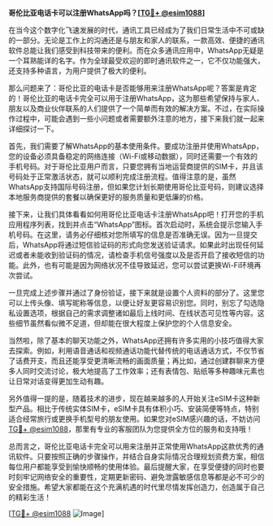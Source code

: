 **哥伦比亚电话卡可以注册WhatsApp吗？[[TG💪+ @esim1088](https://t.me/s/esim1088)]**

在当今这个数字化飞速发展的时代，通讯工具已经成为了我们日常生活中不可或缺的一部分。无论是工作上的沟通还是与朋友和家人的联系，一款高效、便捷的通讯软件总能让我们感受到科技带来的便利。而在众多通讯应用中，WhatsApp无疑是一个耳熟能详的名字。作为全球最受欢迎的即时通讯软件之一，它不仅功能强大，还支持多种语言，为用户提供了极大的便利。

那么问题来了：哥伦比亚的电话卡是否能够用来注册WhatsApp呢？答案是肯定的！哥伦比亚的电话卡完全可以用于注册WhatsApp，这为那些希望保持与家人、朋友以及商业伙伴联系的人们提供了一个简单而有效的解决方案。不过，在实际操作过程中，可能会遇到一些小问题或者需要额外注意的地方，接下来我们就一起来详细探讨一下。

首先，我们需要了解WhatsApp的基本使用条件。要成功注册并使用WhatsApp，您的设备必须具备稳定的网络连接（Wi-Fi或移动数据），同时还需要一个有效的手机号码。对于哥伦比亚用户而言，只要您拥有当地运营商提供的SIM卡，并且该号码处于正常激活状态，就可以顺利完成注册流程。值得注意的是，虽然WhatsApp支持国际号码注册，但如果您计划长期使用哥伦比亚号码，则建议选择本地服务商提供的套餐以确保更好的服务质量和更低廉的价格。

接下来，让我们具体看看如何用哥伦比亚电话卡注册WhatsApp吧！打开您的手机应用程序列表，找到并点击“WhatsApp”图标。首次启动时，系统会提示您输入手机号码。在这里，请务必仔细核对您所填写的信息是否准确无误。因为一旦提交后，WhatsApp将通过短信验证码的形式向您发送验证请求。如果此时出现任何延迟或者未能收到验证码的情况，请检查手机信号强度以及是否开启了接收短信的功能。此外，也有可能是因为网络状况不佳导致延迟，您可以尝试更换Wi-Fi环境再次尝试。

一旦完成上述步骤并通过了身份验证，接下来就是设置个人资料的部分了。这里您可以上传头像、填写昵称等信息，以便让好友更容易识别您。同时，别忘了勾选隐私设置选项，根据自己的需求调整诸如最后上线时间、在线状态可见性等内容。这些细节虽然看似微不足道，但却能在很大程度上保护您的个人信息安全。

当然啦，除了基本的聊天功能之外，WhatsApp还拥有许多实用的小技巧值得大家去探索。例如，利用语音通话和视频通话功能代替传统的电话通话方式，不仅节省了话费开支，而且还能享受更清晰流畅的画面质量；再比如，通过创建群聊来方便多人同时交流讨论，极大地提高了工作效率；还有表情包、贴纸等多种趣味元素也让日常对话变得更加生动有趣。

另外值得一提的是，随着技术的进步，现在越来越多的人开始关注eSIM卡这种新型产品。相比于传统实体SIM卡，eSIM卡具有体积小巧、安装简便等特点，特别适合经常旅行或更换手机型号的朋友使用。如果您对eSIM感兴趣的话，不妨访问[TG💪+ @esim1088](https://t.me/s/esim1088)，那里有专业的客服团队为您提供全方位的服务和支持哦！

总而言之，哥伦比亚电话卡完全可以用来注册并正常使用WhatsApp这款优秀的通讯软件。只要按照正确的步骤操作，并结合自身实际情况合理规划资费方案，相信每位用户都能享受到愉快顺畅的使用体验。最后提醒大家，在享受便捷的同时也要时刻牢记网络安全的重要性，定期更新密码、避免泄露敏感信息等都是必不可少的安全措施。希望大家都能在这个充满机遇的时代里尽情发挥创造力，创造属于自己的精彩生活！

[[TG💪+ @esim1088](https://t.me/s/esim1088) ![Image](https://i.postimg.cc/4NQfJmqS/Snipaste-2025-05-13-00-14-12.png)]